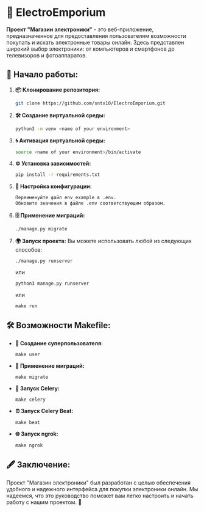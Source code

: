 # 🛒 **ElectroEmporium** 

**Проект "Магазин электроники"** - это веб-приложение, предназначенное для предоставления пользователям возможности покупать и искать электронные товары онлайн. Здесь представлен широкий выбор электроники: от компьютеров и смартфонов до телевизоров и фотоаппаратов.

## 🚀 **Начало работы:**

1. **📦 Клонирование репозитория:**
    ```bash
    git clone https://github.com/sntx10/ElectroEmporium.git
    ```

2. **🛠 Создание виртуальной среды:**
    ```bash
    python3 -m venv <name of your environment>
    ```

3. **🌀 Активация виртуальной среды:**
    ```bash
    source <name of your environment>/bin/activate
    ```

4. **⚙ Установка зависимостей:**
    ```bash
    pip install -r requirements.txt
    ```

5. **🔑 Настройка конфигурации:**
    ```bash
    Переименуйте файл env_example в .env.
    Обновите значения в файле .env соответствующим образом.
    ```

6. **🗄 Применение миграций:**
    ```bash
    ./manage.py migrate
    ```

7. **🌍 Запуск проекта:** Вы можете использовать любой из следующих способов:
    ```
    ./manage.py runserver
    ```
    или
    ```
    python3 manage.py runserver
    ```
    или
    ```
    make run
    ```

## 🛠 **Возможности Makefile:**

- **👤 Создание суперпользователя:**
    ```
    make user
    ```

- **🔧 Применение миграций:**
    ```
    make migrate
    ```

- **📡 Запуск Celery:**
    ```
    make celery
    ```

- **⏰ Запуск Celery Beat:**
    ```
    make beat
    ```

- **🌐 Запуск ngrok:**
    ```
    make ngrok
    ```

## 🖋 **Заключение:**

Проект "Магазин электроники" был разработан с целью обеспечения удобного и надежного интерфейса для покупки электроники онлайн. Мы надеемся, что это руководство поможет вам легко настроить и начать работу с нашим проектом. 🤝
